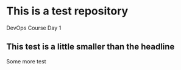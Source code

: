 # This is a test repository
DevOps Course Day 1

## This test is a little smaller than the headline

Some more test

